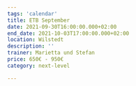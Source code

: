 ```yaml
---
tags: 'calendar'
title: ETB September
date: 2021-09-30T16:00:00.000+02:00
end_date: 2021-10-03T17:00:00.000+02:00
location: Wilstedt
description: ''
trainer: Marietta und Stefan
price: 650€ - 950€
category: next-level

---
```

